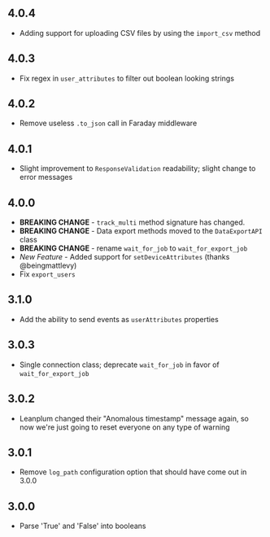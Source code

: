 ## 4.0.4
* Adding support for uploading CSV files by using the `import_csv` method

## 4.0.3
* Fix regex in `user_attributes` to filter out boolean looking strings

## 4.0.2
* Remove useless `.to_json` call in Faraday middleware

## 4.0.1
* Slight improvement to `ResponseValidation` readability; slight change to error messages

## 4.0.0
* **BREAKING CHANGE** - `track_multi` method signature has changed.
* **BREAKING CHANGE** - Data export methods moved to the `DataExportAPI` class
* **BREAKING CHANGE** - rename `wait_for_job` to `wait_for_export_job`
* *New Feature* - Added support for `setDeviceAttributes` (thanks @beingmattlevy)
* Fix `export_users`

## 3.1.0
* Add the ability to send events as `userAttributes` properties

## 3.0.3
* Single connection class; deprecate `wait_for_job` in favor of `wait_for_export_job`

## 3.0.2
* Leanplum changed their "Anomalous timestamp" message again, so now we're just going to reset everyone on any type of warning

## 3.0.1
* Remove `log_path` configuration option that should have come out in 3.0.0

## 3.0.0
* Parse 'True' and 'False' into booleans
